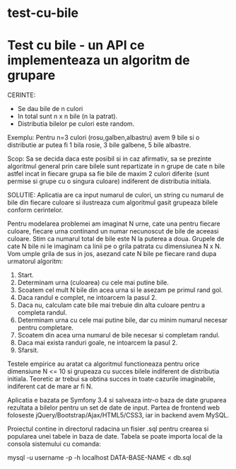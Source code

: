 # test-cu-bile
Test cu bile - un API ce implementeaza un algoritm de grupare
===============================================================

CERINTE:
  * Se dau bile de n culori
  * In total sunt n x n bile (n la patrat).
  * Distributia bilelor pe culori este random.

Exemplu:
Pentru n=3 culori (rosu,galben,albastru) avem 9 bile si o distributie ar putea fi 1 bila rosie, 3 bile galbene, 5 bile albastre.

Scop:
Sa se decida daca este posibil si in caz afirmativ, sa se prezinte algoritmul general prin care bilele sunt repartizate in n
grupe de cate n bile astfel incat in fiecare grupa sa fie bile de maxim 2 culori diferite (sunt permise si grupe cu o singura
culoare) indiferent de distributia initiala.

SOLUTIE:
Aplicatia are ca input numarul de culori, un string cu numarul de bile din fiecare culoare si ilustreaza cum algoritmul gasit
grupeaza bilele conform cerintelor.

Pentru modelarea problemei am imaginat N urne, cate una pentru fiecare culoare, fiecare urna continand un numar necunoscut
de bile de aceeasi culoare. Stim ca numarul total de bile este N la puterea a doua.
Grupele de cate N bile ni le imaginam ca linii pe o grila patrata cu dimensiunea N x N.
Vom umple grila de sus in jos, asezand cate N bile pe fiecare rand dupa urmatorul algoritm:

1. Start.
2. Determinam urna (culoarea) cu cele mai putine bile.
3. Scoatem cel mult N bile din acea urna si le asezam pe primul rand gol.
4. Daca randul e complet, ne intoarcem la pasul 2.
5. Daca nu, calculam cate bile mai trebuie din alta culoare pentru a completa randul.
6. Determinam urna cu cele mai putine bile, dar cu minim numarul necesar pentru completare.
7. Scoatem din acea urna numarul de bile necesar si completam randul.
8. Daca mai exista randuri goale, ne intoarcem la pasul 2.
9. Sfarsit.

Testele empirice au aratat ca algoritmul functioneaza pentru orice dimensiune N <= 10 si grupeaza cu succes bilele indiferent
de distributia initiala. Teoretic ar trebui sa obtina succes in toate cazurile imaginabile, indiferent cat de mare ar fi N.

Aplicatia e bazata pe Symfony 3.4 si salveaza intr-o baza de date gruparea rezultata a bilelor pentru un set de date de input.
Partea de frontend web foloseste jQuery/Bootstrap/Ajax/HTML5/CSS3, iar in backend avem MySQL.

Proiectul contine in directorul radacina un fisier .sql pentru crearea si popularea unei tabele in baza de date.
Tabela se poate importa local de la consola sistemului cu comanda:

  mysql -u username -p -h localhost DATA-BASE-NAME < db.sql